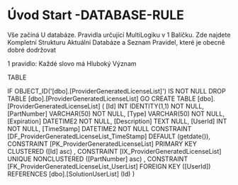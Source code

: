 ﻿# Úvod   Start -DATABASE-RULE  

Vše začíná U databáze. 
Pravidla určující MultiLogiku v 1 Balíčku.
Zde najdete Kompletní Strukturu Aktuální Databáze
a Seznam Pravidel, které je obecně dobré dodržovat

1 pravidlo: Každé slovo má Hluboký Význam

TABLE


 IF OBJECT_ID('[dbo].[ProviderGeneratedLicenseList]') IS NOT NULL 
 DROP TABLE [dbo].[ProviderGeneratedLicenseList] 
 GO
 CREATE TABLE [dbo].[ProviderGeneratedLicenseList] ( 
 [Id]           INT              IDENTITY(1,1)          NOT NULL,
 [PartNumber]   VARCHAR(50)                             NOT NULL,
 [Type]         VARCHAR(50)                             NOT NULL,
 [Expiration]   DATETIME2                               NOT NULL,
 [Description]  TEXT                                        NULL,
 [UserId]       INT                                     NOT NULL,
 [TimeStamp]    DATETIME2                               NOT NULL  CONSTRAINT [DF_ProviderGeneratedLicenseList_TimeStamp] DEFAULT (getdate()),
 CONSTRAINT   [PK_ProviderGeneratedLicenseList]  PRIMARY KEY CLUSTERED    ([Id] asc) ,
 CONSTRAINT   [IX_ProviderGeneratedLicenseList]  UNIQUE      NONCLUSTERED ([PartNumber] asc) ,
 CONSTRAINT [FK_ProviderGeneratedLicenseList_UserList] FOREIGN KEY ([UserId]) REFERENCES [dbo].[SolutionUserList] (Id) )
 
 
